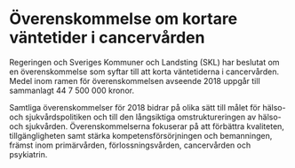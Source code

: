 # Överenskommelse om kortare väntetider i cancervården

Regeringen och Sveriges Kommuner och Landsting (SKL) har beslutat om en överenskommelse som syftar till att korta väntetiderna i cancervården.
Medel inom ramen för överenskommelsen avseende 2018 uppgår till sammanlagt 44 7 500 000 kronor.


Samtliga överenskommelser för 2018 bidrar på olika sätt till målet för hälso\- och sjukvårdspolitiken och till den långsiktiga omstruktureringen av hälso\- och sjukvården. Överenskommelserna fokuserar på att förbättra kvaliteten, tillgängligheten samt stärka kompetensförsörjningen och bemanningen, främst inom primärvården, förlossningsvården, cancer­vården och psykiatrin.
